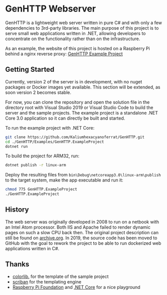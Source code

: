 # GenHTTP Webserver

GenHTTP is a lightweight web server written in pure C# and with only a few dependencies to 3rd-party libraries. The main purpose of this project is to serve small web applications written in .NET, allowing developers to concentrate on the functionality rather than on the infrastructure.

As an example, the website of this project is hosted on a Raspberry Pi behind a nginx reverse proxy: [GenHTTP Example Project](https://genes.pics/genhttp/)

## Getting Started

Currently, version 2 of the server is in development, with no nuget packages or Docker images yet available. This section will be extended, as soon version 2 becomes stable.

For now, you can clone the repository and open the solution file in the directory root with Visual Studio 2019 or Visual Studio Code to build the server and the sample projects. The example project is a standalone .NET Core 3.0 application so it can directly be built and started.

To run the example project with .NET Core:

```sh
git clone https://github.com/Kaliumhexacyanoferrat/GenHTTP.git
cd ./GenHTTP/Examples/GenHTTP.ExampleProject
dotnet run
```

To build the project for ARM32, run:

```sh
dotnet publish -r linux-arm
```

Deploy the resulting files from `bin\Debug\netcoreapp3.0\linux-arm\publish` to the target system, make the app executable and run it:

```sh
chmod 775 GenHTTP.ExampleProject
./GenHTTP.ExampleProject
```

## History

The web server was originally developed in 2008 to run on a netbook with an Intel Atom processor. Both IIS and Apache failed to render dynamic pages on such a slow CPU back then. The original project description can still be found on [archive.org](https://web.archive.org/web/20100706192130/http://gene.homeip.net/GenHTTPWebsite/). In 2019, the source code has been moved to GitHub with the goal to rework the project to be able to run dockerized web applications written in C#.

## Thanks

- [colorlib.](https://colorlib.com/) for the template of the sample project
- [scriban](https://github.com/lunet-io/scriban) for the templating engine
- [Raspberry Pi Foundation](https://www.raspberrypi.org/) and [.NET Core](https://github.com/dotnet/core) for a nice playground